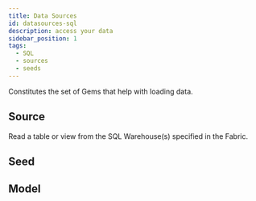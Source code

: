 ```yaml
---
title: Data Sources
id: datasources-sql
description: access your data
sidebar_position: 1
tags:
  - SQL
  - sources
  - seeds
---
```


Constitutes the set of Gems that help with loading data.

## Source

Read a table or view from the SQL Warehouse(s) specified in the Fabric.

## Seed

## Model
